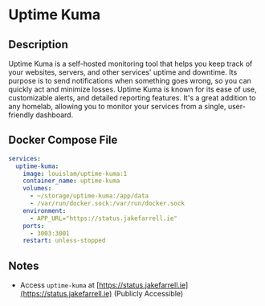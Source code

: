 # Uptime Kuma
    
    

## Description

Uptime Kuma is a self-hosted monitoring tool that helps you keep track of your websites, servers, and other services' uptime and downtime. Its purpose is to send notifications when something goes wrong, so you can quickly act and minimize losses. Uptime Kuma is known for its ease of use, customizable alerts, and detailed reporting features. It's a great addition to any homelab, allowing you to monitor your services from a single, user-friendly dashboard.

## Docker Compose File

```yaml
services:
  uptime-kuma:
    image: louislam/uptime-kuma:1
    container_name: uptime-kuma
    volumes:
      - ~/storage/uptime-kuma:/app/data
      - /var/run/docker.sock:/var/run/docker.sock
    environment:
      - APP_URL="https://status.jakefarrell.ie"
    ports:
      - 3003:3001
    restart: unless-stopped
```

## Notes

- Access `uptime-kuma` at [https://status.jakefarrell.ie](https://status.jakefarrell.ie) (Publicly Accessible)